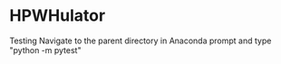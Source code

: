 # HPWHulator
 
Testing
Navigate to the parent directory in Anaconda prompt and type "python -m pytest"